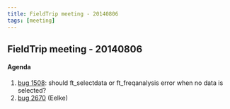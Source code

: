 ```yaml
---
title: FieldTrip meeting - 20140806
tags: [meeting]
---
```


## FieldTrip meeting - 20140806

#### Agenda

1.  [bug 1508](http://bugzilla.fieldtriptoolbox.org/show_bug.cgi?id=1508): should ft_selectdata or ft_freqanalysis error when no data is selected?
2.  [bug 2670](http://bugzilla.fieldtriptoolbox.org/show_bug.cgi?id=2670) (Eelke)
